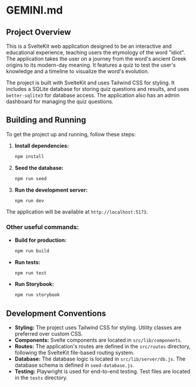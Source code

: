 # GEMINI.md

## Project Overview

This is a SvelteKit web application designed to be an interactive and educational experience, teaching users the etymology of the word "idiot". The application takes the user on a journey from the word's ancient Greek origins to its modern-day meaning. It features a quiz to test the user's knowledge and a timeline to visualize the word's evolution.

The project is built with SvelteKit and uses Tailwind CSS for styling. It includes a SQLite database for storing quiz questions and results, and uses `better-sqlite3` for database access. The application also has an admin dashboard for managing the quiz questions.

## Building and Running

To get the project up and running, follow these steps:

1.  **Install dependencies:**
    ```bash
    npm install
    ```

2.  **Seed the database:**
    ```bash
    npm run seed
    ```

3.  **Run the development server:**
    ```bash
    npm run dev
    ```

The application will be available at `http://localhost:5173`.

### Other useful commands:

*   **Build for production:**
    ```bash
    npm run build
    ```
*   **Run tests:**
    ```bash
    npm run test
    ```
*   **Run Storybook:**
    ```bash
    npm run storybook
    ```

## Development Conventions

*   **Styling:** The project uses Tailwind CSS for styling. Utility classes are preferred over custom CSS.
*   **Components:** Svelte components are located in `src/lib/components`.
*   **Routes:** The application's routes are defined in the `src/routes` directory, following the SvelteKit file-based routing system.
*   **Database:** The database logic is located in `src/lib/server/db.js`. The database schema is defined in `seed-database.js`.
*   **Testing:** Playwright is used for end-to-end testing. Test files are located in the `tests` directory.
